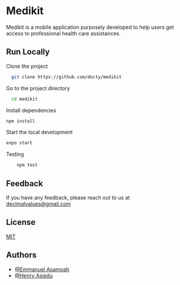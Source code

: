 # Medikit 
Medikit is a mobile application purposely developed to help users get access to professional health care assistances.
 
 
## Run Locally  

Clone the project  

~~~bash  
  git clone https://github.com/docty/medikit
~~~

Go to the project directory  

~~~bash  
  cd medikit
~~~

Install dependencies  

~~~bash  
npm install
~~~

Start the local development  

~~~bash  
expo start
~~~
 
Testing

~~~bash 
    npm test
~~~ 
## Feedback  

If you have any feedback, please reach out to us at decimalvalues@gmail.com

## License  

[MIT](https://choosealicense.com/licenses/mit/)


 
## Authors  
- [@Emmanuel Asamoah](https://www.github.com/easamoah88)
- [@Henry Asiedu](https://www.github.com/docty)  
